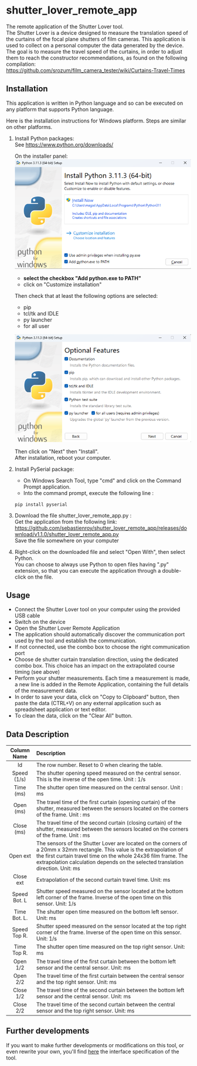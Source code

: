 # shutter_lover_remote_app

The remote application of the Shutter Lover tool.  
The Shutter Lover is a device designed to measure the translation speed of the curtains of the focal plane shutters of film cameras.  This application is used to collect on a personal computer the data generated by the device.  
The goal is to measure the travel speed of the curtains, in order to adjust them to reach the constructor recommendations, as found on the following compilation:  
<https://github.com/srozum/film_camera_tester/wiki/Curtains-Travel-Times>

## Installation

This application is written in Python language and so can be executed on any platform that supports Python language.  

Here is the installation instructions for Windows platform. Steps are similar on other platforms.  

1. Install Python packages:  
   See <https://www.python.org/downloads/>  
   
   On the installer panel:  
   ![Python installation panel](pictures/PythonInstall.png)  

   - **select the checkbox "Add python.exe to PATH"**
   - click on "Customize installation"  
   
   
   Then check that at least the following options are selected:  
   - pip  
   - tcl/tk and IDLE  
   - py launcher  
   - for all user  

   ![Python optionsn panel](pictures/PythonOptions.png)  
   
   Then click on "Next" then "Install".  
   After installation, reboot your computer.  

2. Install PySerial package:  
   - On Windows Search Tool, type "cmd" and click on the Command Prompt application.  
   - Into the command prompt, execute the following line :  

   ```text
   pip install pyserial
   ```

3. Download the file shutter_lover_remote_app.py :  
   Get the application from the following link:  
   <https://github.com/sebastienroy/shutter_lover_remote_app/releases/download/v1.1.0/shutter_lover_remote_app.py>  
  Save the file somewhere on your computer  

4. Right-click on the downloaded file and select "Open With", then select Python.  
   You can choose to always use Python to open files having ".py" extension, so that you can execute the application through a double-click on the file.

## Usage

- Connect the Shutter Lover tool on your computer using the provided USB cable
- Switch on the device
- Open the Shutter Lover Remote Application
- The application should automatically discover the communication port used by the tool and establish the communication.
- If not connected, use the combo box to choose the right communication port
- Choose de shutter curtain translation direction, using the dedicated combo box. This choice has an impact on the extrapolated course timing (see above) 
- Perform your shutter measurements. Each time a measurement is made, a new line is added in the Remote Application, containing the full details of the measurement data.
- In order to save your data, click on "Copy to Clipboard" button, then paste the data (CTRL+V) on any external application such as spreadsheet application or text editor.
- To clean the data, click on the "Clear All" button.

## Data Description

| Column Name | Description |
| :--: |:-- |
| Id | The row number. Reset to 0 when clearing the table. |
| Speed (1/s) | The shutter opening speed measured on the central sensor. This is the inverse of the open time. Unit : 1/s |
| Time (ms) | The shutter open time measured on the central sensor. Unit : ms |
| Open (ms) | The travel time of the first curtain (opening curtain) of the shutter, measured between the sensors located on the corners of the frame. Unit : ms |
| Close (ms) | The travel time of the second curtain (closing curtain) of the shutter, measured between the sensors located on the corners of the frame. Unit : ms |
| Open ext | The sensors of the Shutter Lover are located on the corners of a 20mm x 32mm rectangle. This value is the extrapolation of the first curtain travel time on the whole 24x36 film frame. The extrapolation calculation depends on the selected translation direction. Unit: ms |
| Close ext | Extrapolation of the second curtain travel time. Unit: ms |
| Speed Bot. L | Shutter speed measured on the sensor located at the bottom left corner of the frame. Inverse of the open time on this sensor. Unit: 1/s |
| Time Bot. L. | The shutter open time measured on the bottom left sensor. Unit: ms |
| Speed Top R.| Shutter speed measured on the sensor located at the top right corner of the frame. Inverse of the open time on this sensor. Unit: 1/s |
| Time Top R. | The shutter open time measured on the top right sensor. Unit: ms|
| Open 1/2 | The travel time of the first curtain between the bottom left sensor and the central sensor. Unit: ms|
| Open 2/2 | The travel time of the first curtain between the central sensor and the top right sensor. Unit: ms| 
| Close 1/2 | The travel time of the second curtain between the bottom left sensor and the central sensor. Unit: ms|
| Close 2/2 | The travel time of the second curtain between the central sensor and the top right sensor. Unit: ms|  

## Further developments

If you want to make further developments or modifications on this tool, or even rewrite your own, you'll find [here](../../wiki/Interface-Specifications) the interface specification of the tool.
